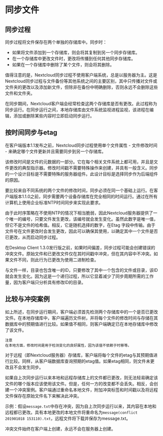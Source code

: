 # 同步文件
## 同步过程

同步过程将文件保存在两个单独的存储库中。同步时：
* 如果将文件添加到一个存储库，则会将其复制到另一个同步存储库。
* 在一个存储库中更改文件时，更改将传播到任何其他同步存储库。
* 如果在一个存储库中删除了某个文件，则会将其删除。

值得注意的是，Nextcloud同步过程不使用客户端系统，总是以服务器为主。这是Nextcloud同步过程与文件备份等其他系统之间的主要区别，其中只传播对文件或文件夹的更改以及添加新文件，但除非在备份中明确删除，否则永远不会删除这些文件和文件夹。

在同步期间，Nextcloud客户端会经常检查这两个存储库是否有更改。此过程称为同步运行。在同步运行之间，本地存储库由文件系统监视进程监视，该进程在编辑，添加或删除某些内容时立即启动同步运行。

## 按时间同步与etag
在客户端版本1.1发布之前，Nextcloud同步过程使用单个文件属性 - 文件修改时间 - 来确定哪个文件更新并且需要同步到另一个存储库。

该修改时间是文件的元数据的一部分。它在每个相关文件系统上都可用，并且是文件更改的典型指示器。修改时间戳不需要特殊操作来创建，并具有一般含义。同步的一个设计目标是不需要特殊的服务器组件。此设计目标是选择同步作为后端组件的原因。

要比较来自不同系统的两个文件的修改时间，同步必须在同一个基础上运行。在客户端版本1.1.0之前，同步需要两个设备存储库在完全相同的时间运行。通过在所有计算机上使用企业标准NTP时间同步来实现此要求。

由于此时序策略在不使用NTP的情况下相当脆弱，因此Nextcloud服务器提供了一个唯一的编号，只要文件发生更改，该编号就会发生变化。虽然此数字是唯一值，但它不是文件的哈希值。相反，它是随机选择的数字，在Etag 字段中传输。由于文件号在文件更改时会发生更改，因此可以确保其使用，以确定其中一个文件是否已更改，从而启动同步过程。

在Desktop Client 1.3.0发行版之前，如果时间偏差，同步过程可能会创建错误的冲突文件。原始文件和已更改文件仅在其时间戳中冲突，但在其内容中不冲突。如果文件不同，则此行为已更改为使用二进制检查。

与文件一样，目录也包含唯一的ID，只要修改了其中一个包含的文件或目录，该ID就会发生变化。因为这是一个递归过程，所以它显着减少了同步周期所需的工作量，因为客户端只分析具有修改ID的目录。

## 比较与冲突案例
如上所述，在同步运行期间，客户端必须首先检测两个存储库中的一个是否已更改文件。在本地存储库中，客户端遍历文件树，并将每个文件的修改时间与存储在其数据库中的预期值进行比较。如果值不相同，则客户端确定已在本地存储库中修改了该文件。

`注意`<br/>
`在本地方面，修改时间是用于检测变化的良好属性，因为该值不依赖于时移等。`

对于远程（即Nextcloud服务器）存储库，客户端将每个文件的etag与其预期值进行比较。同样，从客户端数据库查询预期的etag值。如果etag相同，则文件未更改且不会发生同步。

如果自上次同步运行以来本地和远程存储库上的文件都已更改，则无法轻易确定该文件的哪个版本应该使用该文件。但是，任何一方的改变都不会丢失。相反，会创建一个冲突案例。客户端通过重命名本地文件，附加冲突标签和时间戳以及将远程文件保存在原始文件名下来解决此冲突。

示例：假设`message.txt`中存在冲突，因为自上次同步运行以来，其内容在本地和远程都已更改。具有本地更改的本地文件将重命名为`message(conflict 201901018 153110).txt`，远程文件将下载并保存为message.txt。

冲突文件始终在客户端上创建，永远不会在服务器上创建。